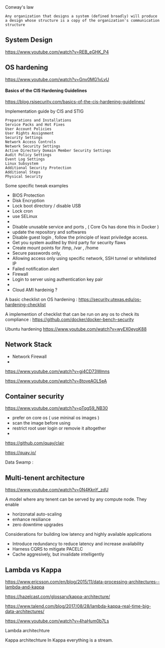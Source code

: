 Conway's law

```
Any organization that designs a system (defined broadly) will produce a design whose structure is a copy of the organization's communication structure
```

## System Design 

https://www.youtube.com/watch?v=REB_eGHK_P4


## OS hardening
https://www.youtube.com/watch?v=Gnv0MG1vLvU

#### Basics of the CIS Hardening Guidelines
https://blog.rsisecurity.com/basics-of-the-cis-hardening-guidelines/

Implementation guide by CIS and STIG 

    Preparations and Installations
    Service Packs and Hot Fixes
    User Account Policies 
    User Rights Assignment
    Security Settings
    Network Access Controls
    Network Security Settings
    Active Directory Domain Member Security Settings
    Audit Policy Settings
    Event Log Settings
    Linux Subsystem
    Additional Security Protection
    Additional Steps
    Physical Security



Some specific tweak examples 
- BIOS Protection
- Disk Encryption
- Lock boot directory / disable USB
- Lock cron 
- use SELinux
- 
- Disable unusable service and ports , ( Core Os has done this in Docker )
- update the repository and softwares
- Disable guest login , follow the principle of least priviledge access.
- Get you system audited by third party for security flaws
- Create mount points for /tmp, /var , /home
- Secure passwords only, 
- Allowing access only using specific network, SSH tunnel or whitelisted IP 
- Failed notification alert
- Firewall
- Login to server using authentication key pair
- 
- Cloud AMI hardeinig ?

A basic checklist on OS hardening :
https://security.utexas.edu/os-hardening-checklist


A implemention of checklist that can be run on any os to check its compliance :
https://github.com/docker/docker-bench-security


Ubuntu hardening
https://www.youtube.com/watch?v=wyEX0eyoK88


## Network Stack 
- Network Firewall
- 

https://www.youtube.com/watch?v=gj4CD73Wmns

https://www.youtube.com/watch?v=8toveAOL5eA


## Container security
https://www.youtube.com/watch?v=pTqg59_NB30

- prefer on core os ( use mininal os images )
- scan the image before using
- restrict root user login or removie it altogether
- 


https://github.com/quay/clair

https://quay.io/


Data Swamp :


## Multi-tenent architecture 
https://www.youtube.com/watch?v=0N4KknY_zdU

A model where any tenent can be served by any compute node.
They enable 
- horizonatal auto-scaling
- enhance resiliance
- zero downtime upgrades


Considerations for building low latency and highly available applications
- Introduce redundancy to reduce latency and increase availability
- Harness CQRS to mitigate PACELC
- Cache aggresively, but invalidate intelligently


## Lambda vs Kappa

https://www.ericsson.com/en/blog/2015/11/data-processing-architectures--lambda-and-kappa

https://hazelcast.com/glossary/kappa-architecture/

https://www.talend.com/blog/2017/08/28/lambda-kappa-real-time-big-data-architectures/


https://www.youtube.com/watch?v=4haHum0b7Ls

Lambda architechture

Kappa architechture
In Kappa everything is a stream.
